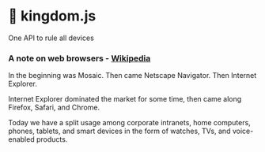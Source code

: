 # :crown: kingdom.js
One API to rule all devices

### A note on web browsers - [Wikipedia](https://en.wikipedia.org/wiki/Usage_share_of_web_browsers#Reports_from_before_year_2000)

In the beginning was Mosaic. Then came Netscape Navigator. Then Internet Explorer.

Internet Explorer dominated the market for some time, then came along Firefox, Safari, and Chrome.

Today we have a split usage among corporate intranets, home computers, phones, tablets, and smart devices in the form of watches, TVs, and voice-enabled products.
